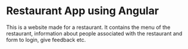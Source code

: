 # Restaurant App using Angular
This is a website made for a restaurant. It contains the menu of the restaurant, information about people associated with the restaurant and form to login, give feedback etc.